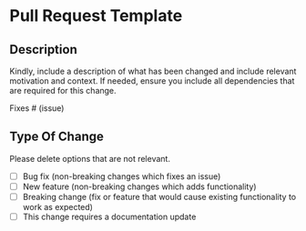 # Pull Request Template

## Description
Kindly, include a description of what has been changed and include relevant motivation and context. If needed, ensure you include all dependencies that are required for this change.

Fixes # (issue)

## Type Of Change
Please delete options that are not relevant.

 - [ ] Bug fix (non-breaking changes which fixes an issue)
- [ ] New feature (non-breaking changes which adds functionality)
- [ ] Breaking change (fix or feature that would cause existing functionality to work as expected)
- [ ] This change requires a documentation update
